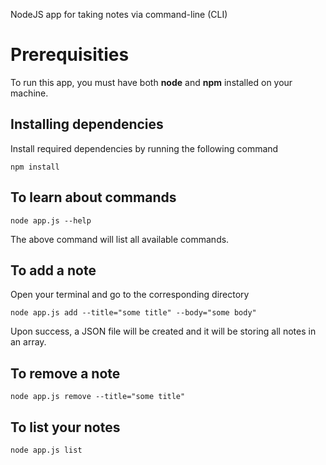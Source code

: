 NodeJS app for taking notes via command-line (CLI)

# Prerequisities

To run this app, you must have both **node** and **npm** installed on your machine.

## Installing dependencies

Install required dependencies by running the following command

```
npm install
```

## To learn about commands

```
node app.js --help
```

The above command will list all available commands.

## To add a note

Open your terminal and go to the corresponding directory

```
node app.js add --title="some title" --body="some body"
```

Upon success, a JSON file will be created and it will be storing all notes in an array.

## To remove a note

```
node app.js remove --title="some title"
```

## To list your notes

```
node app.js list
```
